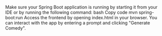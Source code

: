 Make sure your Spring Boot application is running by starting it from your IDE or by running the following command:
bash
Copy code
mvn spring-boot:run
Access the frontend by opening index.html in your browser. You can interact with the app by entering a prompt and clicking "Generate Comedy".
